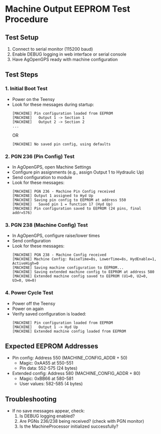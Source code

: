 # Machine Output EEPROM Test Procedure

## Test Setup
1. Connect to serial monitor (115200 baud)
2. Enable DEBUG logging in web interface or serial console
3. Have AgOpenGPS ready with machine configuration

## Test Steps

### 1. Initial Boot Test
- Power on the Teensy
- Look for these messages during startup:
  ```
  [MACHINE] Pin configuration loaded from EEPROM
  [MACHINE]   Output 1 -> Section 1
  [MACHINE]   Output 2 -> Section 2
  ...
  ```
  OR
  ```
  [MACHINE] No saved pin config, using defaults
  ```

### 2. PGN 236 (Pin Config) Test
- In AgOpenGPS, open Machine Settings
- Configure pin assignments (e.g., assign Output 1 to Hydraulic Up)
- Send configuration to module
- Look for these messages:
  ```
  [MACHINE] PGN 236 - Machine Pin Config received
  [MACHINE] Output 1 assigned to Hyd Up
  [MACHINE] Saving pin config to EEPROM at address 550
  [MACHINE]   Saved pin 1 = function 17 (Hyd Up)
  [MACHINE] Pin configuration saved to EEPROM (24 pins, final addr=576)
  ```

### 3. PGN 238 (Machine Config) Test
- In AgOpenGPS, configure raise/lower times
- Send configuration
- Look for these messages:
  ```
  [MACHINE] PGN 238 - Machine Config received
  [MACHINE] Machine Config: RaiseTime=8s, LowerTime=8s, HydEnable=1, ActiveHigh=0
  [MACHINE] Saving machine configuration to EEPROM...
  [MACHINE] Saving extended machine config to EEPROM at address 580
  [MACHINE] Extended machine config saved to EEPROM (U1=0, U2=0, U3=0, U4=0)
  ```

### 4. Power Cycle Test
- Power off the Teensy
- Power on again
- Verify saved configuration is loaded:
  ```
  [MACHINE] Pin configuration loaded from EEPROM
  [MACHINE]   Output 1 -> Hyd Up
  [MACHINE] Extended machine config loaded from EEPROM
  ```

## Expected EEPROM Addresses
- Pin config: Address 550 (MACHINE_CONFIG_ADDR + 50)
  - Magic: 0xAA55 at 550-551
  - Pin data: 552-575 (24 bytes)
- Extended config: Address 580 (MACHINE_CONFIG_ADDR + 80)
  - Magic: 0xBB66 at 580-581
  - User values: 582-585 (4 bytes)

## Troubleshooting
- If no save messages appear, check:
  1. Is DEBUG logging enabled?
  2. Are PGNs 236/238 being received? (check with PGN monitor)
  3. Is the MachineProcessor initialized successfully?